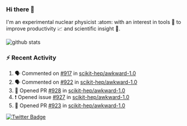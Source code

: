 ### Hi there 👋 

I'm an experimental nuclear physicist :atom: with an interest in tools :wrench: to improve productivity :chart_with_upwards_trend: and scientific insight :telescope:.

![github stats](https://github-readme-stats.vercel.app/api?username=agoose77&show_icons=true&hide_rank=true&hide_title=true&bg_color=30,e76445,904e95&text_color=efe3ec&icon_color=efe3ec)
<!--
**agoose77/agoose77** is a ✨ _special_ ✨ repository because its `README.md` (this file) appears on your GitHub profile.

Here are some ideas to get you started:

- 🔭 I’m currently working on ...
- 🌱 I’m currently learning ...
- 👯 I’m looking to collaborate on ...
- 🤔 I’m looking for help with ...
- 💬 Ask me about ...
- 📫 How to reach me: ...
- 😄 Pronouns: ...
- ⚡ Fun fact: ...
-->

### :zap: Recent Activity
<!--START_SECTION:activity-->
1. 🗣 Commented on [#917](https://github.com/scikit-hep/awkward-1.0/issues/917) in [scikit-hep/awkward-1.0](https://github.com/scikit-hep/awkward-1.0)
2. 🗣 Commented on [#922](https://github.com/scikit-hep/awkward-1.0/issues/922) in [scikit-hep/awkward-1.0](https://github.com/scikit-hep/awkward-1.0)
3. 💪 Opened PR [#928](https://github.com/scikit-hep/awkward-1.0/pull/928) in [scikit-hep/awkward-1.0](https://github.com/scikit-hep/awkward-1.0)
4. ❗️ Opened issue [#927](https://github.com/scikit-hep/awkward-1.0/issues/927) in [scikit-hep/awkward-1.0](https://github.com/scikit-hep/awkward-1.0)
5. 💪 Opened PR [#923](https://github.com/scikit-hep/awkward-1.0/pull/923) in [scikit-hep/awkward-1.0](https://github.com/scikit-hep/awkward-1.0)
<!--END_SECTION:activity-->


[![Twitter Badge](https://img.shields.io/twitter/follow/agoose77?style=flat-square&logo=Twitter&logoColor=white&color=cornflowerblue)](https://twitter.com/agoose77)
